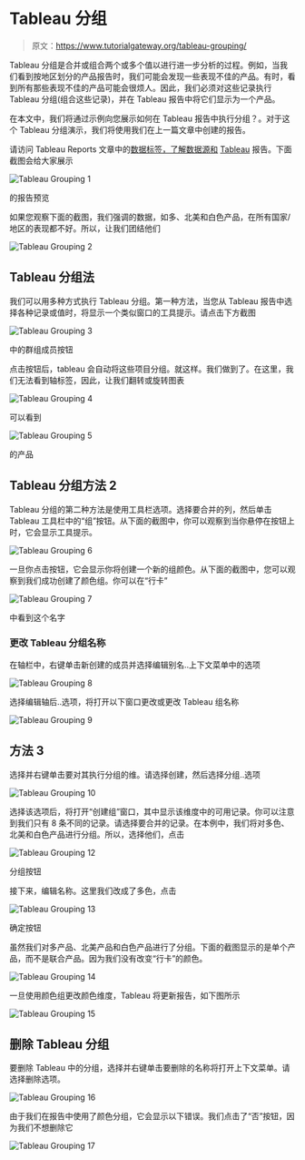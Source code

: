 # Tableau 分组

> 原文：<https://www.tutorialgateway.org/tableau-grouping/>

Tableau 分组是合并或组合两个或多个值以进行进一步分析的过程。例如，当我们看到按地区划分的产品报告时，我们可能会发现一些表现不佳的产品。有时，看到所有那些表现不佳的产品可能会很烦人。因此，我们必须对这些记录执行 Tableau 分组(组合这些记录)，并在 Tableau 报告中将它们显示为一个产品。

在本文中，我们将通过示例向您展示如何在 Tableau 报告中执行分组？。对于这个 Tableau 分组演示，我们将使用我们在上一篇文章中创建的报告。

请访问 Tableau Reports 文章中的[数据标签，了解数据源和](https://www.tutorialgateway.org/data-labels-in-tableau-reports/) [Tableau](https://www.tutorialgateway.org/tableau/) 报告。下面截图会给大家展示

![Tableau Grouping 1](img/f58d8d0b0cc3adad27cc2ad155f507a7.png)

的报告预览

如果您观察下面的截图，我们强调的数据，如多、北美和白色产品，在所有国家/地区的表现都不好。所以，让我们团结他们

![Tableau Grouping 2](img/65bc132285c2a459427ccabc80cb3edd.png)

## Tableau 分组法

我们可以用多种方式执行 Tableau 分组。第一种方法，当您从 Tableau 报告中选择各种记录或值时，将显示一个类似窗口的工具提示。请点击下方截图

![Tableau Grouping 3](img/7ef024dfc038411e073d9978de759b9d.png)

中的群组成员按钮

点击按钮后，tableau 会自动将这些项目分组。就这样。我们做到了。在这里，我们无法看到轴标签，因此，让我们翻转或旋转图表

![Tableau Grouping 4](img/a8de1517e408cc0c65ed00ae3862dc66.png)

可以看到

![Tableau Grouping 5](img/850f98e7392e272fd37ed7c34a32301f.png)

的产品

## Tableau 分组方法 2

Tableau 分组的第二种方法是使用工具栏选项。选择要合并的列，然后单击 Tableau 工具栏中的“组”按钮。从下面的截图中，你可以观察到当你悬停在按钮上时，它会显示工具提示。

![Tableau Grouping 6](img/2f18dd7b5df88e1590b433889a252af0.png)

一旦你点击按钮，它会显示你将创建一个新的组颜色。从下面的截图中，您可以观察到我们成功创建了颜色组。你可以在“行卡”

![Tableau Grouping 7](img/479d5b8d6cce462ac18afef7a871ccab.png)

中看到这个名字

### 更改 Tableau 分组名称

在轴栏中，右键单击新创建的成员并选择编辑别名..上下文菜单中的选项

![Tableau Grouping 8](img/edfd0c04e880a995b251339ccc6f575c.png)

选择编辑轴后..选项，将打开以下窗口更改或更改 Tableau 组名称

![Tableau Grouping 9](img/8f6ec9446539153588ecf2c826acd59c.png)

## 方法 3

选择并右键单击要对其执行分组的维。请选择创建，然后选择分组..选项

![Tableau Grouping 10](img/547f4665624dae694c7f86f5e10e46c4.png)

选择该选项后，将打开“创建组”窗口，其中显示该维度中的可用记录。你可以注意到我们只有 8 条不同的记录。请选择要合并的记录。在本例中，我们将对多色、北美和白色产品进行分组。所以，选择他们，点击

![Tableau Grouping 12](img/6f2ada9a4ed168e1604b8a5e39fcb665.png)

分组按钮

接下来，编辑名称。这里我们改成了多色，点击

![Tableau Grouping 13](img/b76a618bd95acfa936a8fa0e98fe2dbf.png)

确定按钮

虽然我们对多产品、北美产品和白色产品进行了分组。下面的截图显示的是单个产品，而不是联合产品。因为我们没有改变“行卡”的颜色。

![Tableau Grouping 14](img/7efe268a2c3460f82e115e6ea5520aa4.png)

一旦使用颜色组更改颜色维度，Tableau 将更新报告，如下图所示

![Tableau Grouping 15](img/ca34118031be961ba7194488e9e0f510.png)

## 删除 Tableau 分组

要删除 Tableau 中的分组，选择并右键单击要删除的名称将打开上下文菜单。请选择删除选项。

![Tableau Grouping 16](img/2bb18e673b5cb42391735f37ff180767.png)

由于我们在报告中使用了颜色分组，它会显示以下错误。我们点击了“否”按钮，因为我们不想删除它

![Tableau Grouping 17](img/57ad4799f159f721a01b989cbdf94ce3.png)